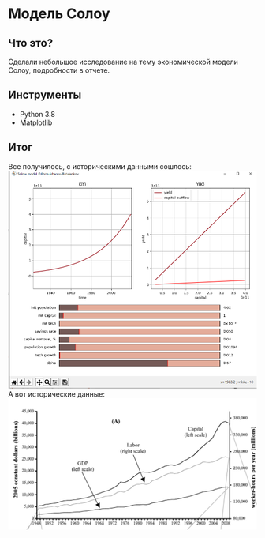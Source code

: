 # Модель Солоу
## Что это?
Сделали небольшое исследование на тему экономической модели Солоу, подробности в отчете.

## Инструменты
* Python 3.8
* Matplotlib
## Итог
Все получилось, с историческими данными сошлось:
![Что получилось](./pics/pic1.png "Результат")
А вот исторические данные:
![Исторические данные](./pics/pic2.png  "Исторические данные")
